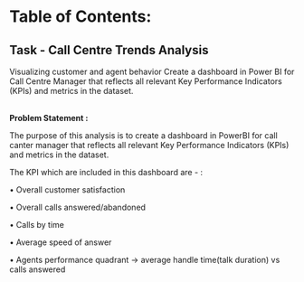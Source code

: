 # **Table of Contents:**


## Task - Call Centre Trends Analysis
Visualizing customer and agent behavior Create a dashboard in Power BI for Call Centre Manager that reflects all relevant Key Performance Indicators (KPIs) and metrics in the dataset.<br><br>

**<b> Problem Statement : </b>**

The purpose of this analysis is to create a dashboard in PowerBI for call canter manager that reflects all relevant Key Performance Indicators (KPIs) and metrics in the dataset.<br>

 The KPI which are included in this dashboard are - :

• Overall customer satisfaction

• Overall calls answered/abandoned

• Calls by time

• Average speed of answer

• Agents performance quadrant -> average handle time(talk duration) vs calls answered
